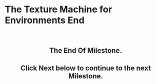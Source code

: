 # The Texture Machine for Environments End

<p>&nbsp;</p>
<h2 style="text-align: center;">The End Of Milestone.</h2>
<h2 style="text-align: center;">Click Next below to continue to the next Milestone.</h2>
<p>&nbsp;</p>